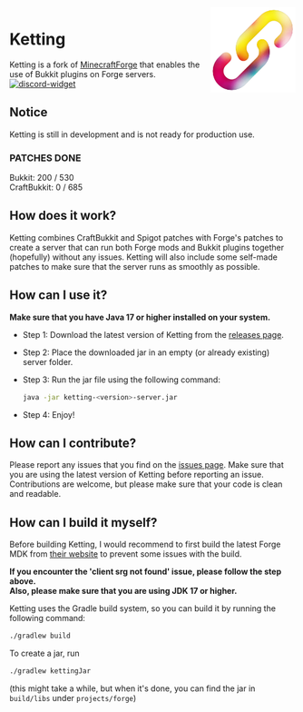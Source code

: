 [discord-widget]: https://canary.discord.com/api/guilds/1172551819138965605/widget.png
[discord-invite]: https://discord.gg/jBHZDG9WS8

<img align="right" src="./assets/ketting.png?raw=true" height="150" width="150">

# Ketting

Ketting is a fork of [MinecraftForge](https://github.com/MinecraftForge/MinecraftForge/)
that enables the use of Bukkit plugins on Forge servers.
[ ![discord-widget][] ][discord-invite]

## Notice

Ketting is still in development and is not ready for production use.

### PATCHES DONE
Bukkit: 200 / 530
<br>
CraftBukkit: 0 / 685

## How does it work?

Ketting combines CraftBukkit and Spigot patches with Forge's patches
to create a server that can run both Forge mods and Bukkit plugins together
(hopefully) without any issues. Ketting will also include some self-made patches
to make sure that the server runs as smoothly as possible.

## How can I use it?

<b>Make sure that you have Java 17 or higher installed on your system.</b>

- Step 1: Download the latest version of Ketting from the [releases page](https://github.com/kettingpowered/Ketting-1-20-x/releases).

- Step 2: Place the downloaded jar in an empty (or already existing) server folder.

- Step 3: Run the jar file using the following command:
  ```bash
  java -jar ketting-<version>-server.jar
  ```

- Step 4: Enjoy!

## How can I contribute?

Please report any issues that you find on the [issues page](https://github.com/kettingpowered/Ketting-1-20-x/issues).
Make sure that you are using the latest version of Ketting before reporting an issue.
Contributions are welcome, but please make sure that your code is clean and readable.

## How can I build it myself?

Before building Ketting, I would recommend to first build the latest
Forge MDK from [their website](https://files.minecraftforge.net/net/minecraftforge/forge/index_1.20.2.html) to prevent some issues with the build.
<br>

<b>If you encounter the 'client srg not found' issue, please follow the step above.</b>
<br>
<b>Also, please make sure that you are using JDK 17 or higher.</b>

Ketting uses the Gradle build system, so you can build it by running the following command:

```bash
./gradlew build
```
To create a jar, run

```bash
./gradlew kettingJar
```
(this might take a while, but when it's done, you can find the jar in `build/libs` under `projects/forge`)